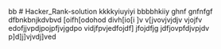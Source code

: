 bb # Hacker_Rank-solution
kkkkyiuyiyi
bbbbhkiiy
ghnf
gnfnfgf
dfbnkbnjkdvbvd
[oifh[odohod
divh[io[i
]v
v[jvovjvjdjv
vjojfv
edofjjvpdjpojpfjvjgdpo
vidjfpvjedfojdf]
jfojdfjg
jdfjovpfdjvpjdv
p]d]j]vjvdj]ved
